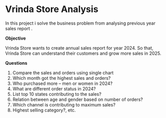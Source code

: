 # Vrinda Store Analysis

In this project i solve the business problem from analysing previous year sales report . 

**Objective**

Vrinda Store wants to create annual sales report for year 2024. So that, Vrinda Store can understand their customers and grow more sales in 2025.

**Questions**
1. Compare the sales and orders using single chart
2. Which month got the highest sales and orders?
3. Who purchased more – men or women in 2024?
4. What are different order status in 2024?
5. List top 10 states contributing to the sales?
6. Relation between age and gender based on number of orders?
7. Which channel is contributing to maximum sales?
8. Highest selling category?, etc.
